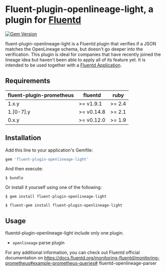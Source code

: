 # Fluent-plugin-openlineage-light, a plugin for [Fluentd](https://www.fluentd.org)
[![Gem Version](https://badge.fury.io/rb/fluent-plugin-openlineage.svg)](https://badge.fury.io/rb/fluent-plugin-openlineage)

fluent-plugin-openlineage-light is a Fluentd plugin that verifies if a JSON matches the OpenLineage schema, but doesn't go deeper into the verification. This plugin is ideal for companies that have recently joined the lineage idea but haven't been able to apply all of its feature yet. 
It is intended to be used together with a [Fluentd Application](https://github.com/fluent/fluentd).

## Requirements

| fluent-plugin-prometheus | fluentd    | ruby   |
|--------------------------|------------|--------|
| 1.x.y                    | >= v1.9.1  | >= 2.4 |
| 1.[0-7].y                | >= v0.14.8 | >= 2.1 |
| 0.x.y                    | >= v0.12.0 | >= 1.9 |

## Installation

Add this line to your application's Gemfile:

```ruby
gem 'fluent-plugin-openlineage-light'
```

And then execute:

    $ bundle

Or install it yourself using one of the following:

    $ gem install fluent-plugin-openlineage-light

    $ fluent-gem install fluent-plugin-openlineage-light

## Usage

fluentd-plugin-openlineage-light include only one plugin.

- `openlineage` parse plugin



For any additional information, you can check out Fluentd official documentation on https://docs.fluentd.org/monitoring-fluentd/monitoring-prometheus#example-prometheus-queries# fluentd-openlineage-parser
